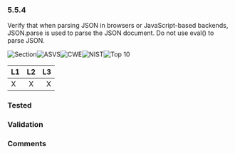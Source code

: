 ### 5.5.4 
Verify that when parsing JSON in browsers or JavaScript-based backends, JSON.parse is used to parse the JSON document. Do not use eval() to parse JSON.

![Section](https://img.shields.io/badge/V5-green.svg)![ASVS](https://img.shields.io/badge/ASVS-5.5.4-blue.svg)![CWE](https://img.shields.io/badge/CWE--red.svg)![NIST](https://img.shields.io/badge/NIST--important.svg)![Top 10](https://img.shields.io/badge/--lightgray.svg)

| L1| L2| L3|
| --|:--:|-:|
| X | X | X |

### Tested

### Validation

### Comments

        